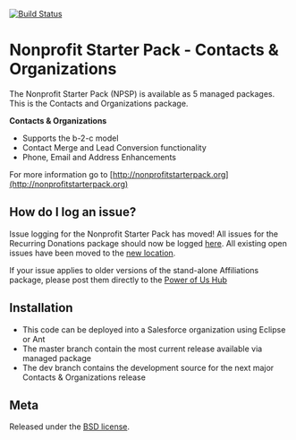 [![Build Status](http://ec2-23-20-64-21.compute-1.amazonaws.com/job/npe01_master/badge/icon)](http://ec2-23-20-64-21.compute-1.amazonaws.com/job/npe01_master/)

Nonprofit Starter Pack - Contacts & Organizations
=================================================

The Nonprofit Starter Pack (NPSP) is available as 5 managed packages.
This is the Contacts and Organizations package.

**Contacts & Organizations**

* Supports the b-2-c model
* Contact Merge and Lead Conversion functionality
* Phone, Email and Address Enhancements

For more information go to [http://nonprofitstarterpack.org](http://nonprofitstarterpack.org)

How do I log an issue?
---

Issue logging for the Nonprofit Starter Pack has moved!  All issues for the Recurring Donations package should now be logged [here](https://github.com/SalesforceFoundation/Cumulus/issues/new).  All existing open issues have been moved to the [new location](https://github.com/SalesforceFoundation/Cumulus/issues?labels=npe01&page=1&state=open).

If your issue applies to older versions of the stand-alone Affiliations package, please post them directly to the [Power of Us Hub](powerofus.force.com/PUBlogin)


Installation
---

* This code can be deployed into a Salesforce organization using Eclipse or Ant
* The master branch contain the most current release available via managed package
* The dev branch contains the development source for the next major Contacts & Organizations release



Meta
----

Released under the [BSD license](http://www.opensource.org/licenses/BSD-3-Clause).
